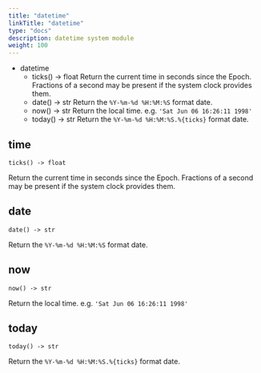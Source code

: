 ```yaml
---
title: "datetime"
linkTitle: "datetime"
type: "docs"
description: datetime system module
weight: 100
---
```

- datetime
  - ticks() -> float
    Return the current time in seconds since the Epoch. Fractions of a second may be present if the system clock provides them.
  - date() -> str
    Return the `%Y-%m-%d %H:%M:%S` format date.
  - now() -> str
    Return the local time. e.g. `'Sat Jun 06 16:26:11 1998'`
  - today() -> str
    Return the `%Y-%m-%d %H:%M:%S.%{ticks}` format date.

## time

`ticks() -> float`

Return the current time in seconds since the Epoch. Fractions of a second may be present if the system clock provides them.

## date

`date() -> str`

Return the `%Y-%m-%d %H:%M:%S` format date.

## now

`now() -> str`

Return the local time. e.g. `'Sat Jun 06 16:26:11 1998'`

## today

`today() -> str`

Return the `%Y-%m-%d %H:%M:%S.%{ticks}` format date.
